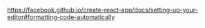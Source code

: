 https://facebook.github.io/create-react-app/docs/setting-up-your-editor#formatting-code-automatically
